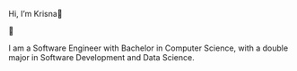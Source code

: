 Hi, I’m Krisna👋

🌱 

I am a Software Engineer with Bachelor in Computer Science, with a double major in Software Development and Data Science.
